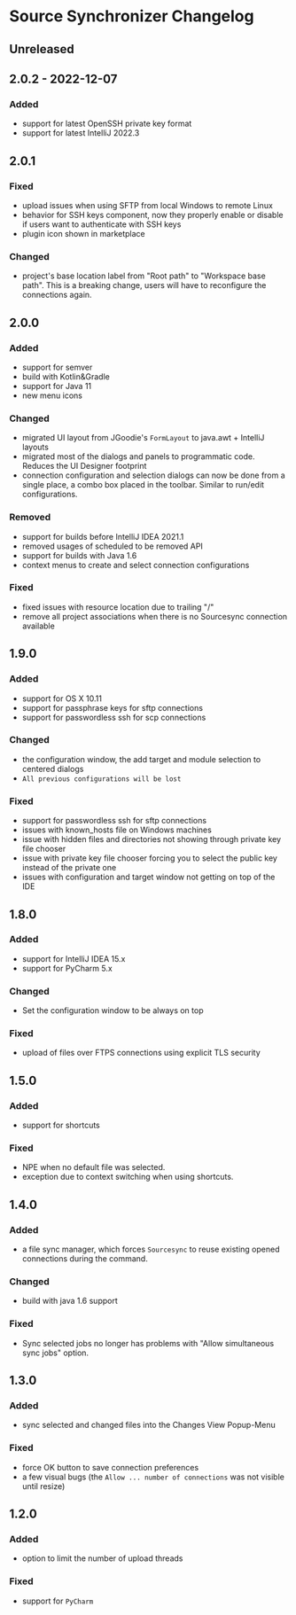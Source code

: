 <!-- Keep a Changelog guide -> https://keepachangelog.com -->

# Source Synchronizer Changelog

## Unreleased

## 2.0.2 - 2022-12-07

### Added
- support for latest OpenSSH private key format
- support for latest IntelliJ 2022.3

## 2.0.1

### Fixed
- upload issues when using SFTP from local Windows to remote Linux
- behavior for SSH keys component, now they properly enable or disable if users want to authenticate with SSH keys
- plugin icon shown in marketplace

### Changed
- project's base location label from "Root path" to "Workspace base path". This is a breaking change, users
  will have to reconfigure the connections again.

## 2.0.0

### Added
- support for semver
- build with Kotlin&Gradle
- support for Java 11
- new menu icons

### Changed
- migrated UI layout from JGoodie's `FormLayout` to java.awt + IntelliJ layouts
- migrated most of the dialogs and panels to programmatic code. Reduces the UI Designer footprint
- connection configuration and selection dialogs can now be done from a single place, a combo
  box placed in the toolbar. Similar to run/edit configurations.

### Removed
- support for builds before IntelliJ IDEA 2021.1
- removed usages of scheduled to be removed API
- support for builds with Java 1.6
- context menus to create and select connection configurations

### Fixed
- fixed issues with resource location due to trailing "/"
- remove all project associations when there is no Sourcesync connection available

## 1.9.0

### Added
- support for OS X 10.11
- support for passphrase keys for sftp connections
- support for passwordless ssh for scp connections

### Changed
- the configuration window, the add target and module selection to centered dialogs
- `All previous configurations will be lost`

### Fixed
- support for passwordless ssh for sftp connections
- issues with known_hosts file on Windows machines
- issue with hidden files and directories not showing through private key file chooser
- issue with private key file chooser forcing you to select the public key instead of the private one
- issues with configuration and target window not getting on top of the IDE

## 1.8.0

### Added
- support for IntelliJ IDEA 15.x
- support for PyCharm 5.x

### Changed
- Set the configuration window to be always on top

### Fixed
- upload of files over FTPS connections using explicit TLS security

## 1.5.0

### Added
- support for shortcuts

### Fixed
- NPE when no default file was selected.
- exception due to context switching when using shortcuts.

## 1.4.0

### Added
- a file sync manager, which forces `Sourcesync` to reuse existing opened connections during the command.

### Changed
- build with java 1.6 support

### Fixed
- Sync selected jobs no longer has problems with "Allow simultaneous sync jobs" option.

## 1.3.0

### Added
- sync selected and changed files into the Changes View Popup-Menu

### Fixed
- force OK button to save connection preferences
- a few visual bugs (the `Allow ... number of connections` was not visible until resize)

## 1.2.0

### Added
- option to limit the number of upload threads

### Fixed
- support for `PyCharm`
